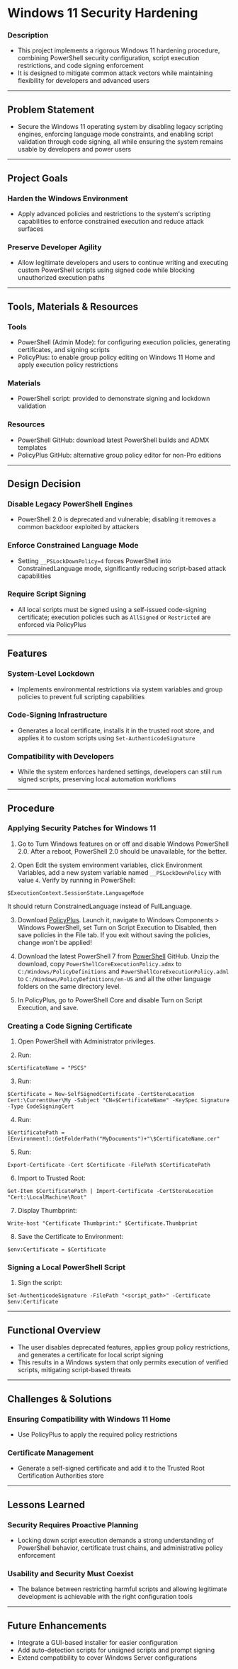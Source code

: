 # Windows 11 Security Hardening

### Description

- This project implements a rigorous Windows 11 hardening procedure, combining PowerShell security configuration, script execution restrictions, and code signing enforcement
- It is designed to mitigate common attack vectors while maintaining flexibility for developers and advanced users

---

## Problem Statement

- Secure the Windows 11 operating system by disabling legacy scripting engines, enforcing language mode constraints, and enabling script validation through code signing, all while ensuring the system remains usable by developers and power users

---

## Project Goals

### Harden the Windows Environment

- Apply advanced policies and restrictions to the system's scripting capabilities to enforce constrained execution and reduce attack surfaces

### Preserve Developer Agility

- Allow legitimate developers and users to continue writing and executing custom PowerShell scripts using signed code while blocking unauthorized execution paths

---

## Tools, Materials & Resources

### Tools

- PowerShell (Admin Mode): for configuring execution policies, generating certificates, and signing scripts
- PolicyPlus: to enable group policy editing on Windows 11 Home and apply execution policy restrictions

### Materials

- PowerShell script: provided to demonstrate signing and lockdown validation

### Resources

- PowerShell GitHub: download latest PowerShell builds and ADMX templates
- PolicyPlus GitHub: alternative group policy editor for non-Pro editions

---

## Design Decision

### Disable Legacy PowerShell Engines

- PowerShell 2.0 is deprecated and vulnerable; disabling it removes a common backdoor exploited by attackers

### Enforce Constrained Language Mode

- Setting `__PSLockDownPolicy=4` forces PowerShell into ConstrainedLanguage mode, significantly reducing script-based attack capabilities

### Require Script Signing

- All local scripts must be signed using a self-issued code-signing certificate; execution policies such as `AllSigned` or `Restricted` are enforced via PolicyPlus

---

## Features

### System-Level Lockdown

- Implements environmental restrictions via system variables and group policies to prevent full scripting capabilities

### Code-Signing Infrastructure

- Generates a local certificate, installs it in the trusted root store, and applies it to custom scripts using `Set-AuthenticodeSignature`

### Compatibility with Developers

- While the system enforces hardened settings, developers can still run signed scripts, preserving local automation workflows

---

## Procedure

### Applying Security Patches for Windows 11

1. Go to Turn Windows features on or off and disable Windows PowerShell 2.0. After a reboot, PowerShell 2.0 should be unavailable, for the better.

2. Open Edit the system environment variables, click Environment Variables, add a new system variable named `__PSLockDownPolicy` with value `4`. Verify by running in PowerShell:
```plaintext
$ExecutionContext.SessionState.LanguageMode
```
It should return ConstrainedLanguage instead of FullLanguage.

3. Download [PolicyPlus](https://github.com/Fleex255/PolicyPlus). Launch it, navigate to Windows Components > Windows PowerShell, set Turn on Script Execution to Disabled, then save policies in the File tab. If you exit without saving the policies, change won't be applied!

4. Download the latest PowerShell 7 from [PowerShell](https://github.com/PowerShell/PowerShell) GitHub. Unzip the download, copy `PowerShellCoreExecutionPolicy.admx` to `C:/Windows/PolicyDefinitions` and `PowerShellCoreExecutionPolicy.adml` to `C:/Windows/PolicyDefinitions/en-US` and all the other language folders on the same directory level.

5. In PolicyPlus, go to PowerShell Core and disable Turn on Script Execution, and save.

### Creating a Code Signing Certificate

1. Open PowerShell with Administrator privileges.

2. Run:
```plaintext
$CertificateName = "PSCS"
```

3. Run:
```plaintext
$Certificate = New-SelfSignedCertificate -CertStoreLocation Cert:\CurrentUser\My -Subject "CN=$CertificateName" -KeySpec Signature -Type CodeSigningCert
```

4. Run:
```plaintext
$CertificatePath = [Environment]::GetFolderPath("MyDocuments")+"\$CertificateName.cer"
```

5. Run:
```plaintext
Export-Certificate -Cert $Certificate -FilePath $CertificatePath
```

6. Import to Trusted Root:
```plaintext
Get-Item $CertificatePath | Import-Certificate -CertStoreLocation "Cert:\LocalMachine\Root"
```

7. Display Thumbprint:
```plaintext
Write-host "Certificate Thumbprint:" $Certificate.Thumbprint
```

8. Save the Certificate to Environment:
```plaintext
$env:Certificate = $Certificate
```

### Signing a Local PowerShell Script

1. Sign the script:
```plaintext
Set-AuthenticodeSignature -FilePath "<script_path>" -Certificate $env:Certificate
```

---

## Functional Overview

- The user disables deprecated features, applies group policy restrictions, and generates a certificate for local script signing
- This results in a Windows system that only permits execution of verified scripts, mitigating script-based threats

---

## Challenges & Solutions

### Ensuring Compatibility with Windows 11 Home

- Use PolicyPlus to apply the required policy restrictions

### Certificate Management

- Generate a self-signed certificate and add it to the Trusted Root Certification Authorities store

---

## Lessons Learned

### Security Requires Proactive Planning

- Locking down script execution demands a strong understanding of PowerShell behavior, certificate trust chains, and administrative policy enforcement

### Usability and Security Must Coexist

- The balance between restricting harmful scripts and allowing legitimate development is achievable with the right configuration tools

---

## Future Enhancements

- Integrate a GUI-based installer for easier configuration
- Add auto-detection scripts for unsigned scripts and prompt signing
- Extend compatibility to cover Windows Server configurations
